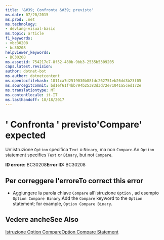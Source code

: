 ```yaml
---
title: '&#39; Confronta &#39; previsto'
ms.date: 07/20/2015
ms.prod: .net
ms.technology:
- devlang-visual-basic
ms.topic: article
f1_keywords:
- vbc30208
- bc30208
helpviewer_keywords:
- BC30208
ms.assetid: 754217e7-8f52-480b-9bb3-2535b5309205
caps.latest.revision: 
author: dotnet-bot
ms.author: dotnetcontent
ms.openlocfilehash: 1811ca7d2519030b88fdc262751eb26dd3b23f05
ms.sourcegitcommit: bd1ef61f4bb794b25383d3d72e71041a5ced172e
ms.translationtype: MT
ms.contentlocale: it-IT
ms.lasthandoff: 10/18/2017
---
```

# <a name="39compare39-expected"></a><span data-ttu-id="c90b4-102">&#39; Confronta &#39; previsto</span><span class="sxs-lookup"><span data-stu-id="c90b4-102">&#39;Compare&#39; expected</span></span>
<span data-ttu-id="c90b4-103">Un'istruzione `Option` specifica `Text` o `Binary`, ma non `Compare`.</span><span class="sxs-lookup"><span data-stu-id="c90b4-103">An `Option` statement specifies `Text` or `Binary`, but not `Compare`.</span></span>  
  
 <span data-ttu-id="c90b4-104">**ID errore:** BC30208</span><span class="sxs-lookup"><span data-stu-id="c90b4-104">**Error ID:** BC30208</span></span>  
  
## <a name="to-correct-this-error"></a><span data-ttu-id="c90b4-105">Per correggere l'errore</span><span class="sxs-lookup"><span data-stu-id="c90b4-105">To correct this error</span></span>  
  
-   <span data-ttu-id="c90b4-106">Aggiungere la parola chiave `Compare` all'istruzione `Option` , ad esempio `Option Compare Binary`.</span><span class="sxs-lookup"><span data-stu-id="c90b4-106">Add the `Compare` keyword to the `Option` statement; for example, `Option Compare Binary`.</span></span>  
  
## <a name="see-also"></a><span data-ttu-id="c90b4-107">Vedere anche</span><span class="sxs-lookup"><span data-stu-id="c90b4-107">See Also</span></span>  
 [<span data-ttu-id="c90b4-108">Istruzione Option Compare</span><span class="sxs-lookup"><span data-stu-id="c90b4-108">Option Compare Statement</span></span>](../../visual-basic/language-reference/statements/option-compare-statement.md)
